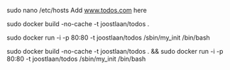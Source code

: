 sudo nano /etc/hosts
Add www.todos.com here

sudo docker build -no-cache -t joostlaan/todos .

sudo docker run -i -p 80:80 -t joostlaan/todos /sbin/my_init /bin/bash

sudo docker build -no-cache -t joostlaan/todos . && sudo docker run -i -p 80:80 -t joostlaan/todos /sbin/my_init /bin/bash